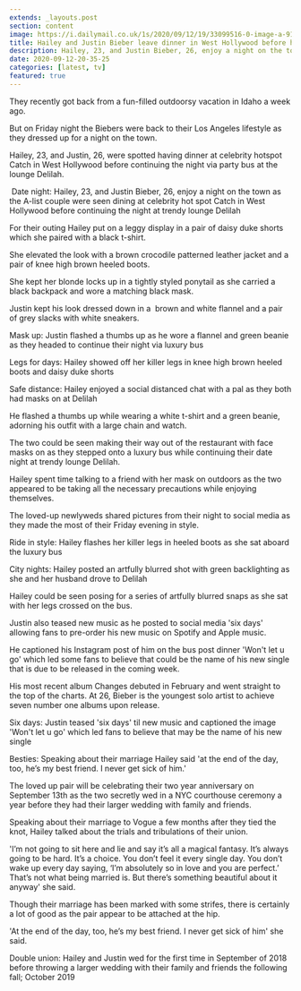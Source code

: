 ```yaml
---
extends: _layouts.post
section: content
image: https://i.dailymail.co.uk/1s/2020/09/12/19/33099516-0-image-a-91_1599936243561.jpg 
title: Hailey and Justin Bieber leave dinner in West Hollywood before hitting up a trendy lounge in LA 
description: Hailey, 23, and Justin Bieber, 26, enjoy a night on the town as the A-list couple were seen dining at celebrity hot spot Catch in West Hollywood before continuing the night at trendy lounge Delilah 
date: 2020-09-12-20-35-25 
categories: [latest, tv] 
featured: true 
--- 
```

They recently got back from a fun-filled outdoorsy vacation in Idaho a week ago. 

But on Friday night the Biebers were back to their Los Angeles lifestyle as they dressed up for a night on the town. 

Hailey, 23, and Justin, 26, were spotted having dinner at celebrity hotspot Catch in West Hollywood before continuing the night via party bus at the lounge Delilah. 

 Date night: Hailey, 23, and Justin Bieber, 26, enjoy a night on the town as the A-list couple were seen dining at celebrity hot spot Catch in West Hollywood before continuing the night at trendy lounge Delilah

For their outing Hailey put on a leggy display in a pair of daisy duke shorts which she paired with a black t-shirt. 

She elevated the look with a brown crocodile patterned leather jacket and a pair of knee high brown heeled boots. 

She kept her blonde locks up in a tightly styled ponytail as she carried a black backpack and wore a matching black mask. 

Justin kept his look dressed down in a  brown and white flannel and a pair of grey slacks with white sneakers. 

Mask up: Justin flashed a thumbs up as he wore a flannel and green beanie as they headed to continue their night via luxury bus 

Legs for days: Hailey showed off her killer legs in knee high brown heeled boots and daisy duke shorts 

Safe distance: Hailey enjoyed a social distanced chat with a pal as they both had masks on at Delilah

He flashed a thumbs up while wearing a white t-shirt and a green beanie, adorning his outfit with a large chain and watch. 

The two could be seen making their way out of the restaurant with face masks on as they stepped onto a luxury bus while continuing their date night at trendy lounge Delilah. 

Hailey spent time talking to a friend with her mask on outdoors as the two appeared to be taking all the necessary precautions while enjoying themselves. 

The loved-up newlyweds shared pictures from their night to social media as they made the most of their Friday evening in style.   

Ride in style: Hailey flashes her killer legs in heeled boots as she sat aboard the luxury bus

City nights: Hailey posted an artfully blurred shot with green backlighting as she and her husband drove to Delilah

Hailey could be seen posing for a series of artfully blurred snaps as she sat with her legs crossed on the bus.

Justin also teased new music as he posted to social media 'six days' allowing fans to pre-order his new music on Spotify and Apple music. 

He captioned his Instagram post of him on the bus post dinner 'Won't let u go' which led some fans to believe that could be the name of his new single that is due to be released in the coming week.  

His most recent album Changes debuted in February and went straight to the top of the charts. At 26, Bieber is the youngest solo artist to achieve seven number one albums upon release. 

Six days: Justin teased 'six days' til new music and captioned the image 'Won't let u go' which led fans to believe that may be the name of his new single

Besties: Speaking about their marriage Hailey said 'at the end of the day, too, he’s my best friend. I never get sick of him.'

The loved up pair will be celebrating their two year anniversary on September 13th as the two secretly wed in a NYC courthouse ceremony a year before they had their larger wedding with family and friends. 

Speaking about their marriage to Vogue a few months after they tied the knot, Hailey talked about the trials and tribulations of their union. 

'I’m not going to sit here and lie and say it’s all a magical fantasy. It’s always going to be hard. It’s a choice. You don’t feel it every single day. You don’t wake up every day saying, ‘I’m absolutely so in love and you are perfect.’ That’s not what being married is. But there’s something beautiful about it anyway' she said. 

Though their marriage has been marked with some strifes, there is certainly a lot of good as the pair appear to be attached at the hip.

'At the end of the day, too, he’s my best friend. I never get sick of him' she said. 

Double union: Hailey and Justin wed for the first time in September of 2018 before throwing a larger wedding with their family and friends the following fall; October 2019

